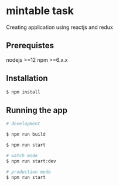 # mintable task

Creating application using reactjs and redux

## Prerequistes
nodejs >=12
npm >=6.x.x
## Installation

```bash
$ npm install
```
## Running the app


```bash
# development

$ npm run build

$ npm run start

# watch mode
$ npm run start:dev

# production mode
$ npm run start
```


